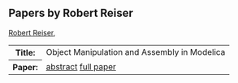 ## Papers by Robert Reiser
<table><a href="/proceedings/authors/RobertReiser">Robert Reiser</a>, </td>
</tr>
<tr><th>Title:</th>
<td>Object Manipulation and Assembly in Modelica</td></tr></tr>
<tr><th>Paper:</th>
<td><a href="/abstracts/abstract_6A_2">abstract</a> <a href="/proceedings/papers/Modelica2021session6A_paper2.pdf">full paper</a></td>
</tr>
</table>